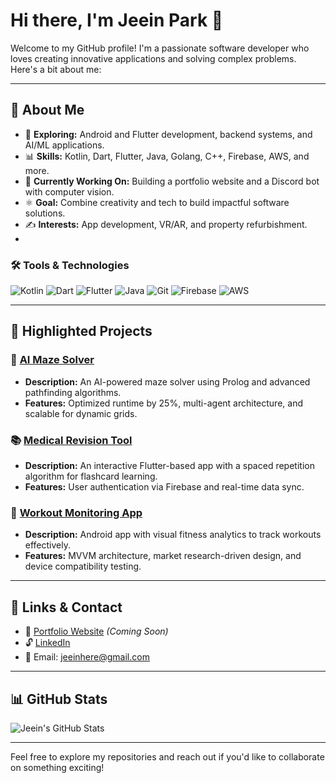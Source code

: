 # Hi there, I'm Jeein Park 👋

Welcome to my GitHub profile! I'm a passionate software developer who loves creating innovative applications and solving complex problems. Here's a bit about me:

---

## 🔧 **About Me**

- 🔎 **Exploring:** Android and Flutter development, backend systems, and AI/ML applications.
- 📊 **Skills:** Kotlin, Dart, Flutter, Java, Golang, C++, Firebase, AWS, and more.
- 🚀 **Currently Working On:** Building a portfolio website and a Discord bot with computer vision.
- ⚛️ **Goal:** Combine creativity and tech to build impactful software solutions.
- ✍️ **Interests:** App development, VR/AR, and property refurbishment.
- 
### 🛠️ Tools & Technologies
![Kotlin](https://img.shields.io/badge/Kotlin-%230095D5.svg?style=for-the-badge&logo=kotlin&logoColor=white)
![Dart](https://img.shields.io/badge/Dart-%230175C2.svg?style=for-the-badge&logo=dart&logoColor=white)
![Flutter](https://img.shields.io/badge/Flutter-%2302569B.svg?style=for-the-badge&logo=flutter&logoColor=white)
![Java](https://img.shields.io/badge/Java-%23ED8B00.svg?style=for-the-badge&logo=java&logoColor=white)
![Git](https://img.shields.io/badge/Git-%23F05032.svg?style=for-the-badge&logo=git&logoColor=white)
![Firebase](https://img.shields.io/badge/Firebase-%23039BE5.svg?style=for-the-badge&logo=firebase)
![AWS](https://img.shields.io/badge/AWS-%23FF9900.svg?style=for-the-badge&logo=amazon-aws&logoColor=white)

---

## 🌟 **Highlighted Projects**

### 🏦 [AI Maze Solver](https://github.com/your-repo-link)
- **Description:** An AI-powered maze solver using Prolog and advanced pathfinding algorithms.
- **Features:** Optimized runtime by 25%, multi-agent architecture, and scalable for dynamic grids.

### 📚 [Medical Revision Tool](https://github.com/your-repo-link)
- **Description:** An interactive Flutter-based app with a spaced repetition algorithm for flashcard learning.
- **Features:** User authentication via Firebase and real-time data sync.

### 🏢 [Workout Monitoring App](https://github.com/your-repo-link)
- **Description:** Android app with visual fitness analytics to track workouts effectively.
- **Features:** MVVM architecture, market research-driven design, and device compatibility testing.

---

## 🔗 **Links & Contact**

- 🔗 [Portfolio Website](#) *(Coming Soon)*
- 🔓 [LinkedIn](https://www.linkedin.com/in/jeein-park-36498829a)
- 📧 Email: [jeeinhere@gmail.com](mailto:1700pji@naver.com)

---

## 📊 **GitHub Stats**

![Jeein's GitHub Stats](https://github-readme-stats.vercel.app/api?username=JeeIn-Park&show_icons=true&theme=radical)

---

Feel free to explore my repositories and reach out if you'd like to collaborate on something exciting!


<!--
**JeeIn-Park/JeeIn-Park** is a ✨ _special_ ✨ repository because its `README.md` (this file) appears on your GitHub profile.

Here are some ideas to get you started:

- 🔭 I’m currently working on ...
- 🌱 I’m currently learning ...
- 👯 I’m looking to collaborate on ...
- 🤔 I’m looking for help with ...
- 💬 Ask me about ...
- 📫 How to reach me: ...
- 😄 Pronouns: ...
- ⚡ Fun fact: ...
-->
